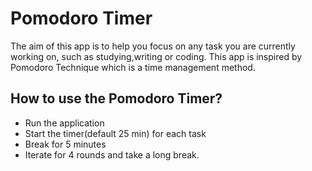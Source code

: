 # Pomodoro Timer

The aim of this app is to help you focus on any task you are currently working on, such as studying,writing or coding.
This app is inspired by Pomodoro Technique which is a time management method.

## How to use the Pomodoro Timer?

- Run the application
- Start the timer(default 25 min) for each task
- Break for 5 minutes
- Iterate for 4 rounds and take a long break.

